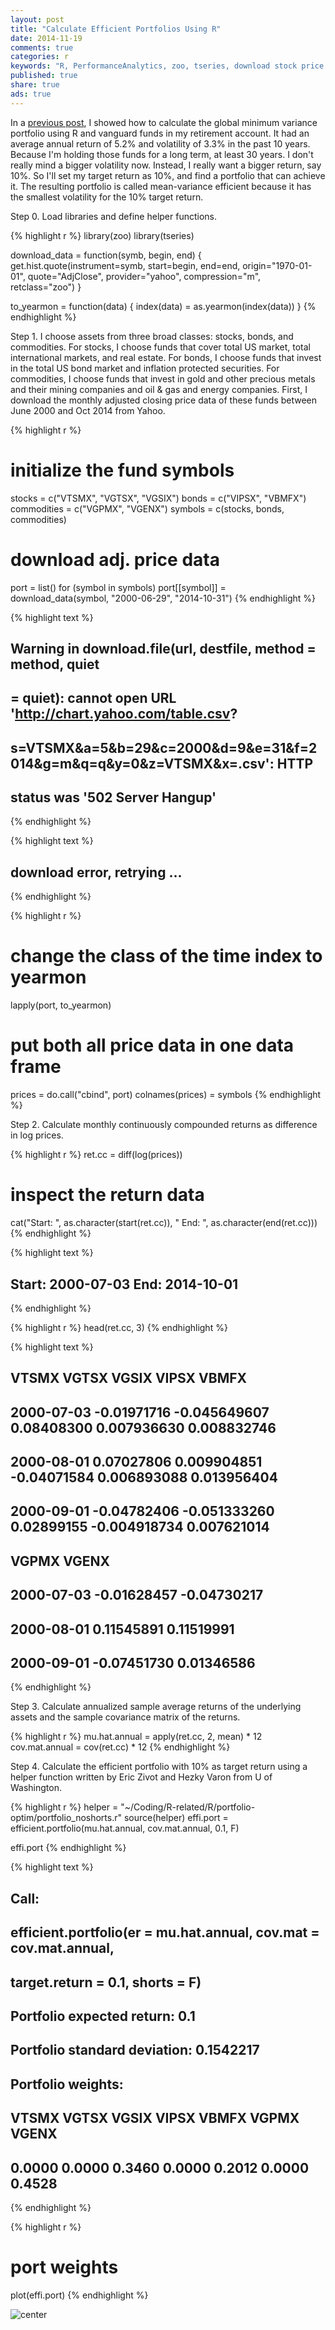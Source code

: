 ```yaml
---
layout: post
title: "Calculate Efficient Portfolios Using R"
date: 2014-11-19 
comments: true
categories: r
keywords: "R, PerformanceAnalytics, zoo, tseries, download stock price data using R, analyze stock price data using R, efficient portfolios, portfolio optimization using R"
published: true
share: true
ads: true
---
```


In a [previous post](http://masterr.org/r/calculate-global-minimum-variance-portfolio-using-r/), I showed how to calculate the global minimum variance portfolio using R and vanguard funds in my retirement account. It had an average  annual return of 5.2% and volatility of 3.3% in the past 10 years. Because I'm holding those funds for a long term, at least 30 years. I don't really mind a bigger volatility now. Instead, I really want a bigger return, say 10%. So I'll set my target return as 10%, and find a portfolio that can achieve it. The resulting portfolio is called mean-variance efficient because it has the smallest volatility for the 10% target return. 

Step 0. Load libraries and define helper functions.

{% highlight r %}
library(zoo)
library(tseries)

download_data = function(symb, begin, end) {
        get.hist.quote(instrument=symb, start=begin, end=end, 
                       origin="1970-01-01", quote="AdjClose", 
                       provider="yahoo", compression="m", 
                       retclass="zoo")
}

to_yearmon = function(data) {
        index(data) = as.yearmon(index(data))
}
{% endhighlight %}

Step 1. I choose assets from three broad classes: stocks, bonds, and commodities. For stocks, I choose funds that cover total US market, total international markets, and real estate. For bonds, I choose funds that invest in the total US bond market and inflation protected securities. For commodities, I choose funds that invest in gold and other precious metals and their mining companies and oil & gas and energy companies. First, I download the monthly adjusted closing price data of these funds between June 2000 and Oct 2014 from Yahoo.

{% highlight r %}
# initialize the fund symbols 
stocks = c("VTSMX", "VGTSX", "VGSIX")
bonds = c("VIPSX", "VBMFX")
commodities = c("VGPMX", "VGENX")
symbols = c(stocks, bonds, commodities)

# download adj. price data
port = list()
for (symbol in symbols)
        port[[symbol]] = download_data(symbol, "2000-06-29", "2014-10-31")
{% endhighlight %}



{% highlight text %}
## Warning in download.file(url, destfile, method = method, quiet
## = quiet): cannot open URL 'http://chart.yahoo.com/table.csv?
## s=VTSMX&a=5&b=29&c=2000&d=9&e=31&f=2014&g=m&q=q&y=0&z=VTSMX&x=.csv': HTTP
## status was '502 Server Hangup'
{% endhighlight %}



{% highlight text %}
## download error, retrying ...
{% endhighlight %}



{% highlight r %}
# change the class of the time index to yearmon
lapply(port, to_yearmon)

# put both all price data in one data frame
prices = do.call("cbind", port)
colnames(prices) = symbols
{% endhighlight %}

Step 2. Calculate monthly continuously compounded returns as difference in log prices.

{% highlight r %}
ret.cc = diff(log(prices))

# inspect the return data
cat("Start: ", as.character(start(ret.cc)), "  End: ", as.character(end(ret.cc)))
{% endhighlight %}



{% highlight text %}
## Start:  2000-07-03   End:  2014-10-01
{% endhighlight %}



{% highlight r %}
head(ret.cc, 3)
{% endhighlight %}



{% highlight text %}
##                  VTSMX        VGTSX       VGSIX        VIPSX       VBMFX
## 2000-07-03 -0.01971716 -0.045649607  0.08408300  0.007936630 0.008832746
## 2000-08-01  0.07027806  0.009904851 -0.04071584  0.006893088 0.013956404
## 2000-09-01 -0.04782406 -0.051333260  0.02899155 -0.004918734 0.007621014
##                  VGPMX       VGENX
## 2000-07-03 -0.01628457 -0.04730217
## 2000-08-01  0.11545891  0.11519991
## 2000-09-01 -0.07451730  0.01346586
{% endhighlight %}

Step 3. Calculate annualized sample average returns of the underlying assets and the sample covariance matrix of the returns.

{% highlight r %}
mu.hat.annual = apply(ret.cc, 2, mean) * 12   
cov.mat.annual = cov(ret.cc) * 12 
{% endhighlight %}

Step 4. Calculate the efficient portfolio with 10% as target return using a helper function written by Eric Zivot and Hezky Varon from U of Washington.

{% highlight r %}
helper = "~/Coding/R-related/R/portfolio-optim/portfolio_noshorts.r"
source(helper)
effi.port = efficient.portfolio(mu.hat.annual, cov.mat.annual, 0.1, F)

effi.port
{% endhighlight %}



{% highlight text %}
## Call:
## efficient.portfolio(er = mu.hat.annual, cov.mat = cov.mat.annual, 
##     target.return = 0.1, shorts = F)
## 
## Portfolio expected return:     0.1 
## Portfolio standard deviation:  0.1542217 
## Portfolio weights:
##  VTSMX  VGTSX  VGSIX  VIPSX  VBMFX  VGPMX  VGENX 
## 0.0000 0.0000 0.3460 0.0000 0.2012 0.0000 0.4528
{% endhighlight %}



{% highlight r %}
# port weights
plot(effi.port)
{% endhighlight %}

![center](/../figs/2014-11-19-calculate-efficient-portfolios-using-r/unnamed-chunk-5-1.png)
